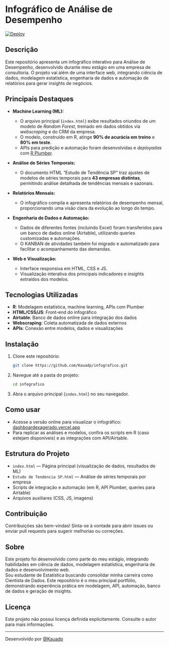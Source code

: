 # Infográfico de Análise de Desempenho

[![Deploy](https://img.shields.io/badge/Ver%20online-dashboardexagerado.vercel.app-blue?style=flat-square)](https://dashboardexagerado.vercel.app)

## Descrição

Este repositório apresenta um infográfico interativo para Análise de Desempenho, desenvolvido durante meu estágio em uma empresa de consultoria. O projeto vai além de uma interface web, integrando ciência de dados, modelagem estatística, engenharia de dados e automação de relatórios para gerar insights de negócios.

## Principais Destaques

- **Machine Learning (ML):**  
  - O arquivo principal (`index.html`) exibe resultados oriundos de um modelo de _Random Forest_, treinado em dados obtidos via _webscraping_ e do CRM da empresa.
  - O modelo, construído em R, atinge **90% de acurácia em treino** e **80% em teste**.
  - APIs para predição e automação foram desenvolvidas e _deployadas_ com [R Plumber](https://www.rplumber.io/).

- **Análise de Séries Temporais:**  
  - O documento HTML “Estudo de Tendência SP” traz ajustes de modelos de séries temporais para **43 empresas distintas**, permitindo análise detalhada de tendências mensais e sazonais.

- **Relatórios Mensais:**  
  - O infográfico compila e apresenta relatórios de desempenho mensal, proporcionando uma visão clara da evolução ao longo do tempo.

- **Engenharia de Dados e Automação:**  
  - Dados de diferentes fontes (incluindo Excel) foram transferidos para um banco de dados online (Airtable), utilizando queries customizadas e automações.
  - O KANBAN de atividades também foi migrado e automatizado para facilitar o acompanhamento das demandas.

- **Web e Visualização:**  
  - Interface responsiva em HTML, CSS e JS.
  - Visualização interativa dos principais indicadores e insights extraídos dos modelos.

## Tecnologias Utilizadas

- **R**: Modelagem estatística, machine learning, APIs com Plumber
- **HTML/CSS/JS**: Front-end do infográfico
- **Airtable**: Banco de dados online para integração dos dados
- **Webscraping**: Coleta automatizada de dados externos
- **APIs**: Conexão entre modelos, dados e visualizações

## Instalação

1. Clone este repositório:
   ```bash
   git clone https://github.com/Kauadp/infografico.git
   ```
2. Navegue até a pasta do projeto:
   ```bash
   cd infografico
   ```
3. Abra o arquivo principal (`index.html`) no seu navegador.

## Como usar

- Acesse a versão online para visualizar o infográfico: [dashboardexagerado.vercel.app](https://dashboardexagerado.vercel.app)
- Para replicar as análises e modelos, confira os scripts em R (caso estejam disponíveis) e as integrações com API/Airtable.

## Estrutura do Projeto

- `index.html` — Página principal (visualização de dados, resultados de ML)
- `Estudo de Tendencia SP.html` — Análise de séries temporais por empresa
- Scripts de integração e automação (em R, API Plumber, queries para Airtable)
- Arquivos auxiliares (CSS, JS, imagens)

## Contribuição

Contribuições são bem-vindas! Sinta-se à vontade para abrir issues ou enviar pull requests para sugerir melhorias ou correções.

## Sobre

Este projeto foi desenvolvido como parte do meu estágio, integrando habilidades em ciência de dados, modelagem estatística, engenharia de dados e desenvolvimento web.  
Sou estudante de Estatística buscando consolidar minha carreira como Cientista de Dados. Este repositório é o meu principal portfólio, demonstrando experiência prática em modelagem, API, automação, banco de dados e geração de insights.

## Licença

Este projeto não possui licença definida explicitamente. Consulte o autor para mais informações.

---

Desenvolvido por [@Kauadp](https://github.com/Kauadp)